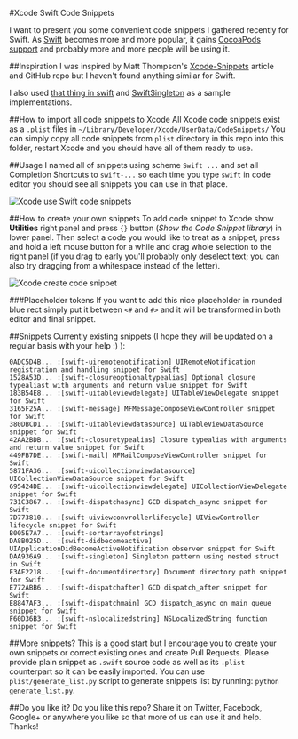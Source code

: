 #Xcode Swift Code Snippets

I want to present you some convenient code snippets I gathered recently for Swift.
As [Swift](https://developer.apple.com/swift/) becomes more and more popular, it gains [CocoaPods support](http://blog.cocoapods.org/Pod-Authors-Guide-to-CocoaPods-Frameworks/) and probably more and more people will be using it.

##Inspiration
I was inspired by Matt Thompson's [Xcode-Snippets](https://github.com/mattt/Xcode-Snippets) article and GitHub repo but I haven't found anything similar for Swift.

I also used [that thing in swift](https://thatthinginswift.com) and [SwiftSingleton](https://github.com/hpique/SwiftSingleton) as a sample implementations.

##How to import all code snippets to Xcode
All Xcode code snippets exist as a `.plist` files in `~/Library/Developer/Xcode/UserData/CodeSnippets/`
You can simply copy all code snippets from `plist` directory in this repo into this folder, restart Xcode and you should have all of them ready to use.

##Usage
I named all of snippets using scheme `Swift ...` and set all Completion Shortcuts to `swift-...` so each time you type `swift` in code editor you should see all snippets you can use in that place.

![Xcode use Swift code snippets](https://raw.githubusercontent.com/burczyk/XcodeSwiftSnippets/master/assets/xcode-use-code-snippet.gif)

##How to create your own snippets
To add code snippet to Xcode show **Utilities** right panel and press `{}` button (*Show the Code Snippet library*) in lower panel.
Then select a code you would like to treat as a snippet, press and hold a left mouse button for a while and drag whole selection to the right panel (if you drag to early you'll probably only deselect text; you can also try dragging from a whitespace instead of the letter).

![Xcode create code snippet](https://raw.githubusercontent.com/burczyk/XcodeSwiftSnippets/master/assets/xcode-add-code-snippet.gif)

###Placeholder tokens
If you want to add this nice placeholder in rounded blue rect simply put it between `<#` and `#>` and it will be transformed in both editor and final snippet.

##Snippets
Currently existing snippets (I hope they will be updated on a regular basis with your help :) ):

```
0ADC5D4B... :[swift-uiremotenotification] UIRemoteNotification registration and handling snippet for Swift
1528A53D... :[swift-closureoptionaltypealias] Optional closure typealiast with arguments and return value snippet for Swift
183B54E8... :[swift-uitableviewdelegate] UITableViewDelegate snippet for Swift
3165F25A... :[swift-message] MFMessageComposeViewController snippet for Swift
380DBCD1... :[swift-uitableviewdatasource] UITableViewDataSource snippet for Swift
42AA2BDB... :[swift-closuretypealias] Closure typealias with arguments and return value snippet for Swift
449FB7DE... :[swift-mail] MFMailComposeViewController snippet for Swift
5871FA36... :[swift-uicollectionviewdatasource] UICollectionViewDataSource snippet for Swift
695424DE... :[swift-uicollectionviewdelegate] UICollectionViewDelegate snippet for Swift
731C3867... :[swift-dispatchasync] GCD dispatch_async snippet for Swift
7D773810... :[swift-uiviewconvrollerlifecycle] UIViewController lifecycle snippet for Swift
B005E7A7... :[swift-sortarrayofstrings] 
DA8B025D... :[swift-didbecomeactive] UIApplicationDidBecomeActiveNotification observer snippet for Swift
DAA936A9... :[swift-singleton] Singleton pattern using nested struct in Swift
E3AE2218... :[swift-documentdirectory] Document directory path snippet for Swift
E772ABB6... :[swift-dispatchafter] GCD dispatch_after snippet for Swift
E8847AF3... :[swift-dispatchmain] GCD dispatch_async on main queue snippet for Swift
F60D36B3... :[swift-nslocalizedstring] NSLocalizedString function snippet for Swift
```


##More snippets?
This is a good start but I encourage you to create your own snippets or correct existing ones and create Pull Requests. Please provide plain snippet as `.swift` source code as well as its `.plist` counterpart so it can be easily imported.
You can use `plist/generate_list.py` script to generate snippets list by running: `python generate_list.py`.

##Do you like it?
Do you like this repo? Share it on Twitter, Facebook, Google+ or anywhere you like so that more of us can use it and help. Thanks!